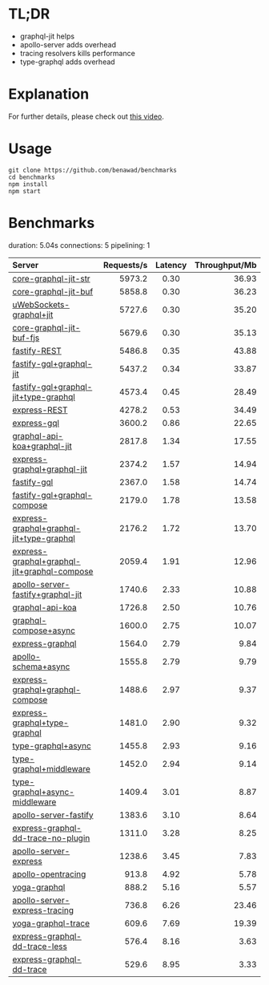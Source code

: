 # TL;DR

- graphql-jit helps
- apollo-server adds overhead
- tracing resolvers kills performance
- type-graphql adds overhead

# Explanation

For further details, please check out [this video](https://www.youtube.com/watch?v=JbV7MCeEPb8).

# Usage

```
git clone https://github.com/benawad/benchmarks
cd benchmarks
npm install
npm start
```

# Benchmarks
duration: 5.04s
connections: 5
pipelining: 1

| Server                                                                                                                                                                  | Requests/s | Latency | Throughput/Mb |
| :--                                                                                                                                                                     | --:        | :-:     | --:           |
| [core-graphql-jit-str](https://github.com/benawad/node-graphql-benchmarks/tree/master/benchmarks/core-graphql-jit-str.js)                                               | 5973.2     | 0.30    | 36.93         |
| [core-graphql-jit-buf](https://github.com/benawad/node-graphql-benchmarks/tree/master/benchmarks/core-graphql-jit-buf.js)                                               | 5858.8     | 0.30    | 36.23         |
| [uWebSockets-graphql+jit](https://github.com/benawad/node-graphql-benchmarks/tree/master/benchmarks/uWebSockets-graphql+jit.js)                                         | 5727.6     | 0.30    | 35.20         |
| [core-graphql-jit-buf-fjs](https://github.com/benawad/node-graphql-benchmarks/tree/master/benchmarks/core-graphql-jit-buf-fjs.js)                                       | 5679.6     | 0.30    | 35.13         |
| [fastify-REST](https://github.com/benawad/node-graphql-benchmarks/tree/master/benchmarks/fastify-REST.js)                                                               | 5486.8     | 0.35    | 43.88         |
| [fastify-gql+graphql-jit](https://github.com/benawad/node-graphql-benchmarks/tree/master/benchmarks/fastify-gql+graphql-jit.js)                                         | 5437.2     | 0.34    | 33.87         |
| [fastify-gql+graphql-jit+type-graphql](https://github.com/benawad/node-graphql-benchmarks/tree/master/benchmarks/fastify-gql+graphql-jit+type-graphql.js)               | 4573.4     | 0.45    | 28.49         |
| [express-REST](https://github.com/benawad/node-graphql-benchmarks/tree/master/benchmarks/express-REST.js)                                                               | 4278.2     | 0.53    | 34.49         |
| [express-gql](https://github.com/benawad/node-graphql-benchmarks/tree/master/benchmarks/express-gql.js)                                                                 | 3600.2     | 0.86    | 22.65         |
| [graphql-api-koa+graphql-jit](https://github.com/benawad/node-graphql-benchmarks/tree/master/benchmarks/graphql-api-koa+graphql-jit.js)                                 | 2817.8     | 1.34    | 17.55         |
| [express-graphql+graphql-jit](https://github.com/benawad/node-graphql-benchmarks/tree/master/benchmarks/express-graphql+graphql-jit.js)                                 | 2374.2     | 1.57    | 14.94         |
| [fastify-gql](https://github.com/benawad/node-graphql-benchmarks/tree/master/benchmarks/fastify-gql.js)                                                                 | 2367.0     | 1.58    | 14.74         |
| [fastify-gql+graphql-compose](https://github.com/benawad/node-graphql-benchmarks/tree/master/benchmarks/fastify-gql+graphql-compose.js)                                 | 2179.0     | 1.78    | 13.58         |
| [express-graphql+graphql-jit+type-graphql](https://github.com/benawad/node-graphql-benchmarks/tree/master/benchmarks/express-graphql+graphql-jit+type-graphql.js)       | 2176.2     | 1.72    | 13.70         |
| [express-graphql+graphql-jit+graphql-compose](https://github.com/benawad/node-graphql-benchmarks/tree/master/benchmarks/express-graphql+graphql-jit+graphql-compose.js) | 2059.4     | 1.91    | 12.96         |
| [apollo-server-fastify+graphql-jit](https://github.com/benawad/node-graphql-benchmarks/tree/master/benchmarks/apollo-server-fastify+graphql-jit.js)                     | 1740.6     | 2.33    | 10.88         |
| [graphql-api-koa](https://github.com/benawad/node-graphql-benchmarks/tree/master/benchmarks/graphql-api-koa.js)                                                         | 1726.8     | 2.50    | 10.76         |
| [graphql-compose+async](https://github.com/benawad/node-graphql-benchmarks/tree/master/benchmarks/graphql-compose+async.js)                                             | 1600.0     | 2.75    | 10.07         |
| [express-graphql](https://github.com/benawad/node-graphql-benchmarks/tree/master/benchmarks/express-graphql.js)                                                         | 1564.0     | 2.79    | 9.84          |
| [apollo-schema+async](https://github.com/benawad/node-graphql-benchmarks/tree/master/benchmarks/apollo-schema+async.js)                                                 | 1555.8     | 2.79    | 9.79          |
| [express-graphql+graphql-compose](https://github.com/benawad/node-graphql-benchmarks/tree/master/benchmarks/express-graphql+graphql-compose.js)                         | 1488.6     | 2.97    | 9.37          |
| [express-graphql+type-graphql](https://github.com/benawad/node-graphql-benchmarks/tree/master/benchmarks/express-graphql+type-graphql.js)                               | 1481.0     | 2.90    | 9.32          |
| [type-graphql+async](https://github.com/benawad/node-graphql-benchmarks/tree/master/benchmarks/type-graphql+async.js)                                                   | 1455.8     | 2.93    | 9.16          |
| [type-graphql+middleware](https://github.com/benawad/node-graphql-benchmarks/tree/master/benchmarks/type-graphql+middleware.js)                                         | 1452.0     | 2.94    | 9.14          |
| [type-graphql+async-middleware](https://github.com/benawad/node-graphql-benchmarks/tree/master/benchmarks/type-graphql+async-middleware.js)                             | 1409.4     | 3.01    | 8.87          |
| [apollo-server-fastify](https://github.com/benawad/node-graphql-benchmarks/tree/master/benchmarks/apollo-server-fastify.js)                                             | 1383.6     | 3.10    | 8.64          |
| [express-graphql-dd-trace-no-plugin](https://github.com/benawad/node-graphql-benchmarks/tree/master/benchmarks/express-graphql-dd-trace-no-plugin.js)                   | 1311.0     | 3.28    | 8.25          |
| [apollo-server-express](https://github.com/benawad/node-graphql-benchmarks/tree/master/benchmarks/apollo-server-express.js)                                             | 1238.6     | 3.45    | 7.83          |
| [apollo-opentracing](https://github.com/benawad/node-graphql-benchmarks/tree/master/benchmarks/apollo-opentracing.js)                                                   | 913.8      | 4.92    | 5.78          |
| [yoga-graphql](https://github.com/benawad/node-graphql-benchmarks/tree/master/benchmarks/yoga-graphql.js)                                                               | 888.2      | 5.16    | 5.57          |
| [apollo-server-express-tracing](https://github.com/benawad/node-graphql-benchmarks/tree/master/benchmarks/apollo-server-express-tracing.js)                             | 736.8      | 6.26    | 23.46         |
| [yoga-graphql-trace](https://github.com/benawad/node-graphql-benchmarks/tree/master/benchmarks/yoga-graphql-trace.js)                                                   | 609.6      | 7.69    | 19.39         |
| [express-graphql-dd-trace-less](https://github.com/benawad/node-graphql-benchmarks/tree/master/benchmarks/express-graphql-dd-trace-less.js)                             | 576.4      | 8.16    | 3.63          |
| [express-graphql-dd-trace](https://github.com/benawad/node-graphql-benchmarks/tree/master/benchmarks/express-graphql-dd-trace.js)                                       | 529.6      | 8.95    | 3.33          |
